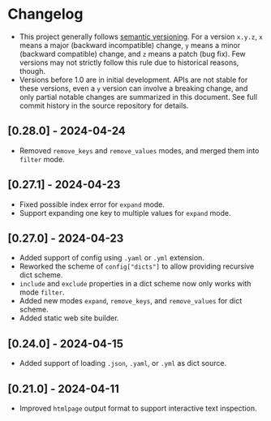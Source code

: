 # Changelog
* This project generally follows [semantic versioning](https://semver.org/). For a version `x.y.z`, `x` means a major (backward incompatible) change, `y` means a minor (backward compatible) change, and `z` means a patch (bug fix). Few versions may not strictly follow this rule due to historical reasons, though.
* Versions before 1.0 are in initial development. APIs are not stable for these versions, even a `y` version can involve a breaking change, and only partial notable changes are summarized in this document. See full commit history in the source repository for details.

## [0.28.0] - 2024-04-24
* Removed `remove_keys` and `remove_values` modes, and merged them into `filter` mode.

## [0.27.1] - 2024-04-23
* Fixed possible index error for `expand` mode.
* Support expanding one key to multiple values for `expand` mode.

## [0.27.0] - 2024-04-23
* Added support of config using `.yaml` or `.yml` extension.
* Reworked the scheme of `config["dicts"]` to allow providing recursive dict scheme.
* `include` and `exclude` properties in a dict scheme now only works with mode `filter`.
* Added new modes `expand`, `remove_keys`, and `remove_values` for dict scheme.
* Added static web site builder.

## [0.24.0] - 2024-04-15
* Added support of loading `.json`, `.yaml`, or `.yml` as dict source.

## [0.21.0] - 2024-04-11
* Improved `htmlpage` output format to support interactive text inspection.
